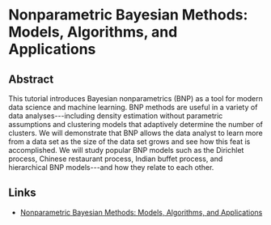# Nonparametric Bayesian Methods: Models, Algorithms, and Applications

## Abstract

This tutorial introduces Bayesian nonparametrics (BNP) as a tool for modern data science and machine learning. BNP methods are useful in a variety of data analyses---including density estimation without parametric assumptions and clustering models that adaptively determine the number of clusters. We will demonstrate that BNP allows the data analyst to learn more from a data set as the size of the data set grows and see how this feat is accomplished. We will study popular BNP models such as the Dirichlet process, Chinese restaurant process, Indian buffet process, and hierarchical BNP models---and how they relate to each other.

## Links

* [Nonparametric Bayesian Methods: Models, Algorithms, and Applications](http://www.tamarabroderick.com/tutorial_2018_mlss_ba.html)